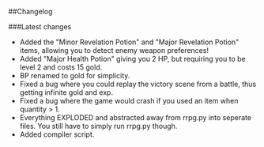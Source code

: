 ##Changelog


###Latest changes
* Added the "Minor Revelation Potion" and "Major Revelation Potion" items, allowing you to detect enemy weapon preferences!
* Added "Major Health Potion" giving you 2 HP, but requiring you to be level 2 and costs 15 gold.
* BP renamed to gold for simplicity.
* Fixed a bug where you could replay the victory scene from a battle, thus getting infinite gold and exp.
* Fixed a bug where the game would crash if you used an item when quantity > 1.
* Everything EXPLODED and abstracted away from rrpg.py into seperate files. You still have to simply run rrpg.py though.
* Added compiler script.